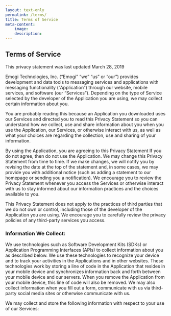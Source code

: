 ```yaml
---
layout: text-only
permalink: /terms/
title: Terms of Service
meta-content:
    image:
    description:
---
```


## **Terms of Service**

This privacy statement was last updated March 28, 2019




Emogi Technologies, Inc. (“Emogi” “we” “us” or “our”) provides development and data tools to messaging services and applications with messaging functionality (“Application”) through our website, mobile services, and software (our “Services”). Depending on the type of Service selected by the developer of the Application you are using, we may collect certain information about you.

You are probably reading this because an Application you downloaded uses our Services and directed you to read this Privacy Statement so you can understand how we collect, use and share information about you when you use the Application, our Services, or otherwise interact with us, as well as what your choices are regarding the collection, use and sharing of your information.

By using the Application, you are agreeing to this Privacy Statement If you do not agree, then do not use the Application. We may change this Privacy Statement from time to time. If we make changes, we will notify you by revising the date at the top of the statement and, in some cases, we may provide you with additional notice (such as adding a statement to our homepage or sending you a notification). We encourage you to review the Privacy Statement whenever you access the Services or otherwise interact with us to stay informed about our information practices and the choices available to you.

This Privacy Statement does not apply to the practices of third parties that we do not own or control, including those of the developer of the Application you are using. We encourage you to carefully review the privacy policies of any third-party services you access.

### Information We Collect:

We use technologies such as Software Development Kits (SDKs) or Application Programming Interfaces (APIs) to collect information about you as described below. We use these technologies to recognize your device and to track your activities in the Applications and in other websites. These technologies work by storing a line of code in the Application that resides in your mobile device and synchronizes information back and forth between your mobile device and our servers. When you remove the Application from your mobile device, this line of code will also be removed. We may also collect information when you fill out a form, communicate with us via third-party social media sites or otherwise communicate with us.

We may collect and store the following information with respect to your use of our Services:

